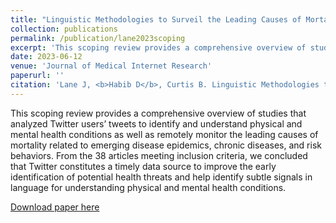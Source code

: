 ```yaml
---
title: "Linguistic Methodologies to Surveil the Leading Causes of Mortality: Scoping Review of Twitter for Public Health Data"
collection: publications
permalink: /publication/lane2023scoping
excerpt: 'This scoping review provides a comprehensive overview of studies that analyzed Twitter users’ tweets to identify and understand physical and mental health conditions as well as remotely monitor the leading causes of mortality related to emerging disease epidemics, chronic diseases, and risk behaviors. From the 38 articles meeting inclusion criteria, we concluded that Twitter constitutes a timely data source to improve the early identification of potential health threats and help identify subtle signals in language for understanding physical and mental health conditions.'
date: 2023-06-12
venue: 'Journal of Medical Internet Research'
paperurl: ''
citation: 'Lane J, <b>Habib D</b>, Curtis B. Linguistic Methodologies to Surveil the Leading Causes of Mortality: Scoping Review of Twitter for Public Health Data. <i>J Med Internet Res</i>. 2023;25:e39484. doi:10.2196/39484'
---
```

This scoping review provides a comprehensive overview of studies that analyzed Twitter users’ tweets to identify and understand physical and mental health conditions as well as remotely monitor the leading causes of mortality related to emerging disease epidemics, chronic diseases, and risk behaviors. From the 38 articles meeting inclusion criteria, we concluded that Twitter constitutes a timely data source to improve the early identification of potential health threats and help identify subtle signals in language for understanding physical and mental health conditions.

[Download paper here](http://danielrshabib.github.io/files/lane2023scoping.pdf)
